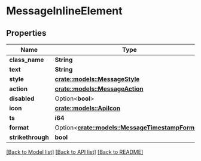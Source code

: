 # MessageInlineElement

## Properties

Name | Type | Description | Notes
------------ | ------------- | ------------- | -------------
**class_name** | **String** |  | 
**text** | **String** |  | 
**style** | [**crate::models::MessageStyle**](MessageStyle.md) |  | 
**action** | [**crate::models::MessageAction**](MessageAction.md) |  | 
**disabled** | Option<**bool**> |  | [optional]
**icon** | [**crate::models::ApiIcon**](ApiIcon.md) |  | 
**ts** | **i64** |  | 
**format** | Option<[**crate::models::MessageTimestampFormat**](MessageTimestampFormat.md)> |  | [optional]
**strikethrough** | **bool** |  | 

[[Back to Model list]](../README.md#documentation-for-models) [[Back to API list]](../README.md#documentation-for-api-endpoints) [[Back to README]](../README.md)



